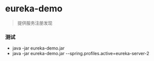 # eureka-demo
> 提供服务注册发现

### 测试
* java -jar eureka-demo.jar
* java -jar eureka-demo.jar --spring.profiles.active=eureka-server-2